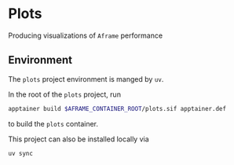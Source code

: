 # Plots
Producing visualizations of `Aframe` performance

## Environment
The `plots` project environment is manged by `uv`.

In the root of the `plots` project, run 
```bash
apptainer build $AFRAME_CONTAINER_ROOT/plots.sif apptainer.def
```
to build the `plots` container.

This project can also be installed locally via 

```
uv sync
```
